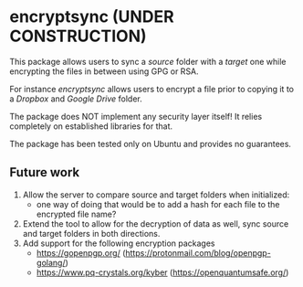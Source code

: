# encryptsync (UNDER CONSTRUCTION)
This package allows users to sync a _source_ folder with a _target_ one while encrypting the files in between using GPG or RSA. 

For instance _encryptsync_ allows users to encrypt a file  prior to copying it to a _Dropbox_ and _Google Drive_ folder.

The package does NOT implement any security layer itself! It relies completely on established libraries for that.

The package has been tested only on Ubuntu and provides no guarantees.

## Future work
1. Allow the server to compare source and target folders when initialized:
    * one way of doing that would be to add a hash for each file to the encrypted file name?  
2. Extend the tool to allow for the decryption of data as well, sync source and target folders in both directions.
3. Add support for the following encryption packages
    * https://gopenpgp.org/ (https://protonmail.com/blog/openpgp-golang/)
    * https://www.pq-crystals.org/kyber (https://openquantumsafe.org/)